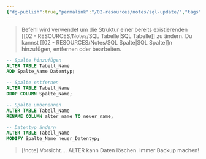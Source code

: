 ```yaml
---
{"dg-publish":true,"permalink":"/02-resources/notes/sql-update/","tags":["informatik/code/SQL","informatik/datenbank"],"noteIcon":"","updated":"2025-10-29T12:59:10.511+01:00"}
---
```


> Befehl wird verwendet um die Struktur einer bereits existierenden [[02 - RESOURCES/Notes/SQL Tabelle\|SQL Tabelle]] zu ändern. Du kannst [[02 - RESOURCES/Notes/SQL Spalte\|SQL Spalte]]n hinzufügen, entfernen oder bearbeiten.

```sql
-- Spalte hinzufügen
ALTER TABLE Tabell_Name 
ADD Spalte_Name Datentyp;
```

```sql
-- Spalte entfernen
ALTER TABLE Tabell_Name 
DROP COLUMN Spalte_Name;
```

```sql
-- Spalte umbenennen
ALTER TABLE Tabell_Name 
RENAME COLUMN alter_name TO neuer_name;
```

```sql
-- Datentyp ändern
ALTER TABLE Tabell_Name 
MODIFY Spalte_Name neuer_Datentyp;
```

> [!note] Vorsicht.... ALTER kann Daten löschen. Immer Backup machen!